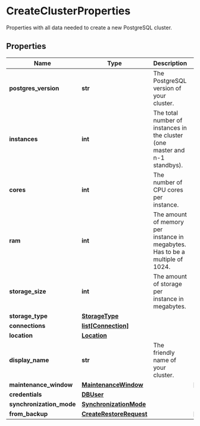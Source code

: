 # CreateClusterProperties

Properties with all data needed to create a new PostgreSQL cluster. 
## Properties
| Name | Type | Description | Notes |
| ------------ | ------------- | ------------- | ------------- |
| **postgres_version** | **str** | The PostgreSQL version of your cluster. |  |
| **instances** | **int** | The total number of instances in the cluster (one master and n-1 standbys).  |  |
| **cores** | **int** | The number of CPU cores per instance. |  |
| **ram** | **int** | The amount of memory per instance in megabytes. Has to be a multiple of 1024. |  |
| **storage_size** | **int** | The amount of storage per instance in megabytes. |  |
| **storage_type** | [**StorageType**](StorageType.md) |  |  |
| **connections** | [**list[Connection]**](Connection.md) |  |  |
| **location** | [**Location**](Location.md) |  |  |
| **display_name** | **str** | The friendly name of your cluster. |  |
| **maintenance_window** | [**MaintenanceWindow**](MaintenanceWindow.md) |  | [optional]  |
| **credentials** | [**DBUser**](DBUser.md) |  |  |
| **synchronization_mode** | [**SynchronizationMode**](SynchronizationMode.md) |  |  |
| **from_backup** | [**CreateRestoreRequest**](CreateRestoreRequest.md) |  | [optional]  |


